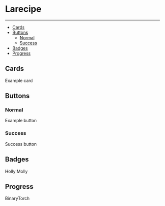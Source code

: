 # Larecipe

---

- [Cards](#cards)
- [Buttons](#buttons)
    - [Normal](#normal)
    - [Success](#success)
- [Badges](#badges)
- [Progress](#progress)

<a name="cards"></a>
## Cards

<larecipe-card shadow>
    Example card
</larecipe-card>

<a name="buttons"></a>
## Buttons

<a name="normal"></a>
### Normal
<larecipe-button radius="full">Example button</larecipe-button>

<a name="success"></a>
### Success
<larecipe-button type="success" radius="full">Success button</larecipe-button>

<a name="badges"></a>
## Badges

<larecipe-badge type="primary" circle icon="fa fa-user"></larecipe-badge>
<larecipe-badge type="success" rounded>Holly</larecipe-badge>
<larecipe-badge type="danger" rounded>Molly</larecipe-badge>

<a name="progress"></a>
## Progress

<larecipe-progress type="success" :value="60"></larecipe-progress>

<larecipe-card>
    <larecipe-badge type="success" circle class="mr-3" icon="fa fa-heart"></larecipe-badge> BinaryTorch
    <larecipe-progress type="success" :value="100"></larecipe-progress>
</larecipe-card>
